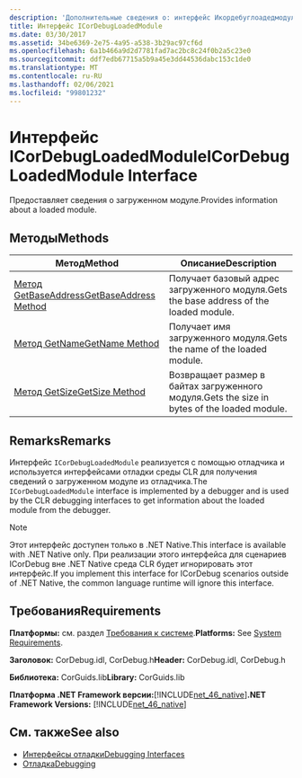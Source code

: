 ```yaml
---
description: 'Дополнительные сведения о: интерфейс Икордебуглоадедмодуле'
title: Интерфейс ICorDebugLoadedModule
ms.date: 03/30/2017
ms.assetid: 34be6369-2e75-4a95-a538-3b29ac97cf6d
ms.openlocfilehash: 6a1b466a9d2d7781fad7ac2bc8c24f0b2a5c23e0
ms.sourcegitcommit: ddf7edb67715a5b9a45e3dd44536dabc153c1de0
ms.translationtype: MT
ms.contentlocale: ru-RU
ms.lasthandoff: 02/06/2021
ms.locfileid: "99801232"
---
```

# <a name="icordebugloadedmodule-interface"></a><span data-ttu-id="5e340-103">Интерфейс ICorDebugLoadedModule</span><span class="sxs-lookup"><span data-stu-id="5e340-103">ICorDebugLoadedModule Interface</span></span>

<span data-ttu-id="5e340-104">Предоставляет сведения о загруженном модуле.</span><span class="sxs-lookup"><span data-stu-id="5e340-104">Provides information about a loaded module.</span></span>  
  
## <a name="methods"></a><span data-ttu-id="5e340-105">Методы</span><span class="sxs-lookup"><span data-stu-id="5e340-105">Methods</span></span>  
  
|<span data-ttu-id="5e340-106">Метод</span><span class="sxs-lookup"><span data-stu-id="5e340-106">Method</span></span>|<span data-ttu-id="5e340-107">Описание</span><span class="sxs-lookup"><span data-stu-id="5e340-107">Description</span></span>|  
|------------|-----------------|  
|[<span data-ttu-id="5e340-108">Метод GetBaseAddress</span><span class="sxs-lookup"><span data-stu-id="5e340-108">GetBaseAddress Method</span></span>](icordebugloadedmodule-getbaseaddress-method.md)|<span data-ttu-id="5e340-109">Получает базовый адрес загруженного модуля.</span><span class="sxs-lookup"><span data-stu-id="5e340-109">Gets the base address of the loaded module.</span></span>|  
|[<span data-ttu-id="5e340-110">Метод GetName</span><span class="sxs-lookup"><span data-stu-id="5e340-110">GetName Method</span></span>](icordebugloadedmodule-getname-method.md)|<span data-ttu-id="5e340-111">Получает имя загруженного модуля.</span><span class="sxs-lookup"><span data-stu-id="5e340-111">Gets the name of the loaded module.</span></span>|  
|[<span data-ttu-id="5e340-112">Метод GetSize</span><span class="sxs-lookup"><span data-stu-id="5e340-112">GetSize Method</span></span>](icordebugloadedmodule-getsize-method.md)|<span data-ttu-id="5e340-113">Возвращает размер в байтах загруженного модуля.</span><span class="sxs-lookup"><span data-stu-id="5e340-113">Gets the size in bytes of the loaded module.</span></span>|  
  
## <a name="remarks"></a><span data-ttu-id="5e340-114">Remarks</span><span class="sxs-lookup"><span data-stu-id="5e340-114">Remarks</span></span>  

 <span data-ttu-id="5e340-115">Интерфейс `ICorDebugLoadedModule` реализуется с помощью отладчика и используется интерфейсами отладки среды CLR для получения сведений о загруженном модуле из отладчика.</span><span class="sxs-lookup"><span data-stu-id="5e340-115">The `ICorDebugLoadedModule` interface is implemented by a debugger and is used by the CLR debugging interfaces to get information about the loaded module from the debugger.</span></span>  
  
> [!NOTE]
> <span data-ttu-id="5e340-116">Этот интерфейс доступен только в .NET Native.</span><span class="sxs-lookup"><span data-stu-id="5e340-116">This interface is available with .NET Native only.</span></span> <span data-ttu-id="5e340-117">При реализации этого интерфейса для сценариев ICorDebug вне .NET Native среда CLR будет игнорировать этот интерфейс.</span><span class="sxs-lookup"><span data-stu-id="5e340-117">If you implement this interface for ICorDebug scenarios outside of .NET Native, the common language runtime will ignore this interface.</span></span>  
  
## <a name="requirements"></a><span data-ttu-id="5e340-118">Требования</span><span class="sxs-lookup"><span data-stu-id="5e340-118">Requirements</span></span>  

 <span data-ttu-id="5e340-119">**Платформы:** см. раздел [Требования к системе](../../get-started/system-requirements.md).</span><span class="sxs-lookup"><span data-stu-id="5e340-119">**Platforms:** See [System Requirements](../../get-started/system-requirements.md).</span></span>  
  
 <span data-ttu-id="5e340-120">**Заголовок:** CorDebug.idl, CorDebug.h</span><span class="sxs-lookup"><span data-stu-id="5e340-120">**Header:** CorDebug.idl, CorDebug.h</span></span>  
  
 <span data-ttu-id="5e340-121">**Библиотека:** CorGuids.lib</span><span class="sxs-lookup"><span data-stu-id="5e340-121">**Library:** CorGuids.lib</span></span>  
  
 <span data-ttu-id="5e340-122">**Платформа .NET Framework версии:**[!INCLUDE[net_46_native](../../../../includes/net-46-native-md.md)]</span><span class="sxs-lookup"><span data-stu-id="5e340-122">**.NET Framework Versions:** [!INCLUDE[net_46_native](../../../../includes/net-46-native-md.md)]</span></span>  
  
## <a name="see-also"></a><span data-ttu-id="5e340-123">См. также</span><span class="sxs-lookup"><span data-stu-id="5e340-123">See also</span></span>

- [<span data-ttu-id="5e340-124">Интерфейсы отладки</span><span class="sxs-lookup"><span data-stu-id="5e340-124">Debugging Interfaces</span></span>](debugging-interfaces.md)
- [<span data-ttu-id="5e340-125">Отладка</span><span class="sxs-lookup"><span data-stu-id="5e340-125">Debugging</span></span>](index.md)

